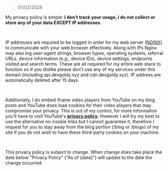 > 01/02/2024

My privacy policy is simple: **I don't track your usage, I do not collect or store any of your data EXCEPT IP addresses.**

<br>

IP addresses are required to be logged in order for my web server ([NGINX](https://www.nginx.com/resources/glossary/nginx/)) to communicate with your web browser effectively. Along with IPs Nginx may also log user-agent strings, browser types, operating systems, referral URLs, device information (e.g., device IDs), device settings, endpoints visited and search terms. These are all required for my entire web stack to function so if you dislike please don't use any of my services under this domain (including api.devgoldy.xyz and cdn.devgoldy.xyz). IP address are automatically deleted after 15 days.

<br>

Additionally, I do embed iframe video players from YouTube on my blog posts and YouTube does load cookies for their video players that may compromise your privacy. This is out of my control, for more information you'll have to visit YouTube's **[privacy policy](https://www.youtube.com/static?gl=GB&template=terms)**. However I will try my best to use the alternative no-cookie links but I cannot guarantee it, therefore I request for you to stay away from the blog portion (/blog or /blogs) of my site if you do not wish to have these third-party cookies on your machine.

<br>

This privacy policy is subject to change. When change does take place the date below "Privacy Policy" ("As of {date}") will update to the date the change occurred.